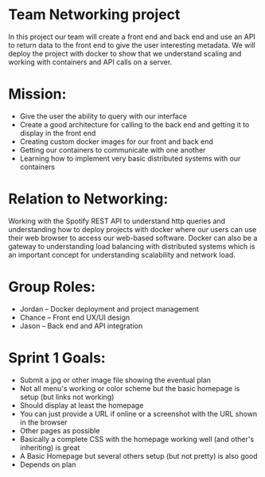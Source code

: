 # Team Networking project 
In this project our team will create a front end and back end and use an API to return data to the front end to give the user interesting metadata.
We will deploy the project with docker to show that we understand scaling and working with containers and API calls on a server.

# Mission:
-	Give the user the ability to query with our interface
-	Create a good architecture for calling to the back end and getting it to display in the front end
-	Creating custom docker images for our front and back end 
-	Getting our containers to communicate with one another 
-	Learning how to implement very basic distributed systems with our containers 

# Relation to Networking:
Working with the Spotify REST API to understand http queries and understanding how to deploy projects with docker where our users can use their web browser to access our web-based software. Docker can also be a gateway to understanding load balancing with distributed systems which is an important concept for understanding scalability and network load.

# Group Roles:
- Jordan – Docker deployment and project management
- Chance – Front end UX/UI design
- Jason – Back end and API integration


# Sprint 1 Goals:
- Submit a jpg or other image file showing the eventual plan
- Not all menu's working or color scheme but the basic homepage is setup (but links not working)
- Should display at least the homepage
- You can just provide a URL if online or a screenshot with the URL shown in the browser
- Other pages as possible
- Basically a complete CSS with the homepage working well (and other's inheriting) is great
- A Basic Homepage but several others setup (but not pretty) is also good
- Depends on plan
